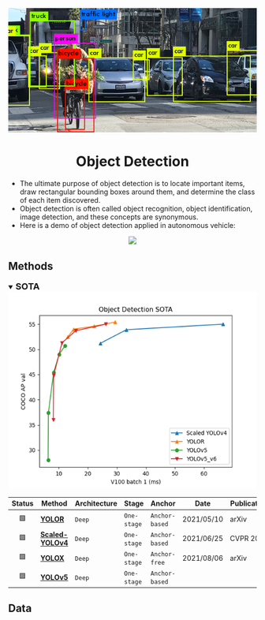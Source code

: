 <div align="center">
<img width="800" src="data/object_detection.png">

Object Detection
=============================

</div>

- The ultimate purpose of object detection is to locate important items, draw rectangular bounding boxes around them, and determine the class of each item discovered.
- Object detection is often called object recognition, object identification, image detection, and these concepts are synonymous.
- Here is a demo of object detection applied in autonomous vehicle:
<div align="center">
	<img height="200" src="data/object_detection_01.gif">
</div>


## Methods

<details open>
<summary><b style="font-size:18px">SOTA</b></summary>

<div align="center">
	<img height="400" src="data/object_detection_sota.png">
</div>

</details>

| Status | Method                                 | Architecture | Stage       | Anchor         | Date       | Publication    |
|:------:|----------------------------------------|--------------|-------------|----------------|------------|----------------|
|   🟩   | [**YOLOR**](yolor.md)                  | `Deep`       | `One-stage` | `Anchor-based` | 2021/05/10 | arXiv          |
|   🟩   | [**Scaled-YOLOv4**](scaled_yolov4.md)  | `Deep`       | `One-stage` | `Anchor-based` | 2021/06/25 | CVPR&nbsp;2021 |
|   🟩   | [**YOLOX**](yolox.md)                  | `Deep`       | `One-stage` | `Anchor-free`  | 2021/08/06 | arXiv          |
|   🟩   | [**YOLOv5**](yolov5.md)                | `Deep`       | `One-stage` | `Anchor-based` |            |                |

## Data
